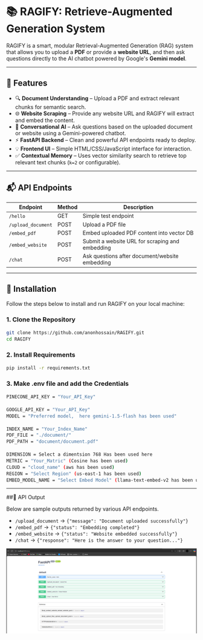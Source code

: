 # 📚 RAGIFY: Retrieve-Augmented Generation System

RAGIFY is a smart, modular Retrieval-Augmented Generation (RAG) system that allows you to upload a **PDF** or provide a **website URL**, and then ask questions directly to the AI chatbot powered by Google's **Gemini model**.

---

## 🚀 Features

- 🔍 **Document Understanding** – Upload a PDF and extract relevant chunks for semantic search.
- 🌐 **Website Scraping** – Provide any website URL and RAGIFY will extract and embed the content.
- 🧠 **Conversational AI** – Ask questions based on the uploaded document or website using a Gemini-powered chatbot.
- ⚡ **FastAPI Backend** – Clean and powerful API endpoints ready to deploy.
- 💡 **Frontend UI** – Simple HTML/CSS/JavaScript interface for interaction.
- ✅ **Contextual Memory** – Uses vector similarity search to retrieve top relevant text chunks (`k=2` or configurable).

---

## 📬 API Endpoints

| Endpoint           | Method | Description                                      |
|--------------------|--------|--------------------------------------------------|
| `/hello`           | GET    | Simple test endpoint                             |
| `/upload_document` | POST   | Upload a PDF file                                |
| `/embed_pdf`       | POST   | Embed uploaded PDF content into vector DB        |
| `/embed_website`   | POST   | Submit a website URL for scraping and embedding  |
| `/chat`            | POST   | Ask questions after document/website embedding   |

---

## 🔧 Installation

Follow the steps below to install and run RAGIFY on your local machine:

### 1. Clone the Repository

```bash
git clone https://github.com/anonhossain/RAGIFY.git
cd RAGIFY
```

### 2. Install Requirements
```bash
pip install -r requirements.txt
```

### 3.  Make .env file and add the Credentials 

```bash
PINECONE_API_KEY = "Your_API_Key"

GOOGLE_API_KEY = "Your_API_Key"
MODEL = "Preferred model,  here gemini-1.5-flash has been used"

INDEX_NAME = "Your_Index_Name"
PDF_FILE = "./document/"
PDF_PATH = "document/document.pdf"

DIMENSION = Select a dimentsion 768 Has been used here
METRIC = "Your_Matric" (Cosine has been used)
CLOUD = "cloud_name" (aws has been used)
REGION = "Select Region" (us-east-1 has been used)
EMBED_MODEL_NAME = "Select Embed Model" (llama-text-embed-v2 has been used)
```

---

##📡 API Output

Below are sample outputs returned by various API endpoints.

- `/upload_document` → `{"message": "Document uploaded successfully"}`
- `/embed_pdf` → `{"status": "Embedding completed"}`
- `/embed_website` → `{"status": "Website embedded successfully"}`
- `/chat` → `{"response": "Here is the answer to your question..."}`

 ![APi List](https://github.com/anonhossain/RAGify/blob/main/screenshot/API%20List.PNG)
 
